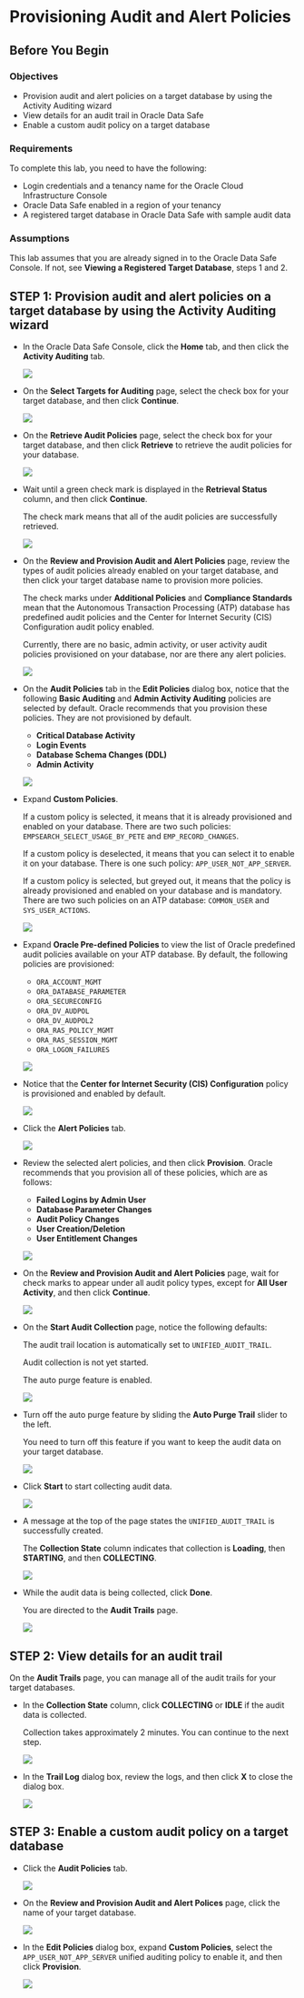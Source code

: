 # Provisioning Audit and Alert Policies

## Before You Begin
### Objectives
- Provision audit and alert policies on a target database by using the Activity Auditing wizard
- View details for an audit trail in Oracle Data Safe
- Enable a custom audit policy on a target database

### Requirements
To complete this lab, you need to have the following:
- Login credentials and a tenancy name for the Oracle Cloud Infrastructure Console
- Oracle Data Safe enabled in a region of your tenancy
- A registered target database in Oracle Data Safe with sample audit data

### Assumptions
This lab assumes that you are already signed in to the Oracle Data Safe Console. If not, see **Viewing a Registered Target Database**, steps 1 and 2.

## **STEP 1**: Provision audit and alert policies on a target database by using the Activity Auditing wizard

- In the Oracle Data Safe Console, click the **Home** tab, and then click the **Activity Auditing** tab.

  ![](./img/access-activity-auditing.png " ")

- On the **Select Targets for Auditing** page, select the check box for your target database, and then click **Continue**.

  ![](./img/select-targets-for-auditing.png " ")

- On the **Retrieve Audit Policies** page, select the check box for your target database, and then click **Retrieve** to retrieve the audit policies for your database.

  ![](./img/retrieve-audit-policies.png " ")

- Wait until a green check mark is displayed in the **Retrieval Status** column, and then click **Continue**.

  The check mark means that all of the audit policies are successfully retrieved.


  ![](./img/policies-retrieved.png " ")

- On the **Review and Provision Audit and Alert Policies** page, review the types of audit policies already enabled on your target database, and then click your target database name to provision more policies.

  The check marks under **Additional Policies** and **Compliance Standards** mean that the Autonomous Transaction Processing (ATP) database has predefined audit policies and the Center for Internet Security (CIS) Configuration audit policy enabled.

  Currently, there are no basic, admin activity, or user activity audit policies provisioned on your database, nor are there any alert policies.


  ![](./img/additional-policies-cis.png " ")


- On the **Audit Policies** tab in the **Edit Policies** dialog box, notice that the following **Basic Auditing** and **Admin Activity Auditing** policies are selected by default. Oracle recommends that you provision these policies. They are not provisioned by default.

  - **Critical Database Activity**
  - **Login Events**
  - **Database Schema Changes (DDL)**
  - **Admin Activity**


  ![](./img/basic-admin-policies.png " ")


- Expand **Custom Policies**.

  If a custom policy is selected, it means that it is already provisioned and enabled on your database. There are two such policies: `EMPSEARCH_SELECT_USAGE_BY_PETE` and `EMP_RECORD_CHANGES`.

  If a custom policy is deselected, it means that you can select it to enable it on your database. There is one such policy: `APP_USER_NOT_APP_SERVER`.

  If a custom policy is selected, but greyed out, it means that the policy is already provisioned and enabled on your database and is mandatory. There are two such policies on an ATP database: `COMMON_USER` and `SYS_USER_ACTIONS`.


  ![](./img/additional-audit-policies.png " ")
 


- Expand **Oracle Pre-defined Policies** to view the list of Oracle predefined audit policies available on your ATP database. By default, the following policies are provisioned:

  - `ORA_ACCOUNT_MGMT`
  - `ORA_DATABASE_PARAMETER`
  - `ORA_SECURECONFIG`
  - `ORA_DV_AUDPOL`
  - `ORA_DV_AUDPOL2`
  - `ORA_RAS_POLICY_MGMT`
  - `ORA_RAS_SESSION_MGMT`
  - `ORA_LOGON_FAILURES`

 
  ![](./img/oracle-predefined-policies.png " ")

- Notice that the **Center for Internet Security (CIS) Configuration** policy is provisioned and enabled by default.


  ![](./img/cis-provisioned-enabled.png " ")


- Click the **Alert Policies** tab.


  ![](./img/alert-policies-tab.png " ")

- Review the selected alert policies, and then click **Provision**. Oracle recommends that you provision all of these policies, which are as follows:

  - **Failed Logins by Admin User**
  - **Database Parameter Changes**
  - **Audit Policy Changes**
  - **User Creation/Deletion**
  - **User Entitlement Changes** 

   ![](./img/selected-alert-policies.png " ")

- On the **Review and Provision Audit and Alert Policies** page, wait for check marks to appear under all audit policy types, except for **All User Activity**, and then click **Continue**.

  ![](./img/review-provision-audit-alert-policies.png " ")



- On the **Start Audit Collection** page, notice the following defaults:

  The audit trail location is automatically set to  `UNIFIED_AUDIT_TRAIL`.

  Audit collection is not yet started.

  The auto purge feature is enabled.


  ![](./img/start-audit-collection-page.png " ")


- Turn off the auto purge feature by sliding the **Auto Purge Trail** slider to the left.

  You need to turn off this feature if you want to keep the audit data on your target database.

   ![](./img/turn-off-auto-purge.png " ")

- Click **Start** to start collecting audit data.

  ![](./img/click-start-to-collect-audit-data.png " ")

- A message at the top of the page states the `UNIFIED_AUDIT_TRAIL` is successfully created.

  The **Collection State** column indicates that collection is **Loading**, then **STARTING**, and then **COLLECTING**.


  ![](./img/audit-trail-created-audit-collecting.png " ")

- While the audit data is being collected, click **Done**.

  You are directed to the **Audit Trails** page.

   ![](./img/click-done-audit-collection.png " ")




## **STEP 2**: View details for an audit trail

On the **Audit Trails** page, you can manage all of the audit trails for your target databases.

- In the **Collection State** column, click **COLLECTING** or **IDLE** if the audit data is collected.

  Collection takes approximately 2 minutes. You can continue to the next step.


  ![](./img/click-collecting-or-idle.png " ")

- In the **Trail Log** dialog box, review the logs, and then click **X** to close the dialog box.


  ![](./img/trail-log.png " ")



## **STEP 3**: Enable a custom audit policy on a target database


- Click the **Audit Policies** tab.


  ![](./img/click-audit-policies-tab.png " ")



- On the **Review and Provision Audit and Alert Polices** page, click the name of your target database.


  ![](./img/click-database-on-audit-policies-tab.png " ")


- In the **Edit Policies** dialog box, expand **Custom Policies**, select the `APP_USER_NOT_APP_SERVER` unified auditing policy to enable it, and then click **Provision**.


  ![](./img/enable-custom-audit-policy.png " ")  